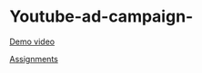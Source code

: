 # Youtube-ad-campaign-
[Demo video](https://drive.google.com/file/d/1wPk8UXZJTo0tYpYASfZbtfTI09Up_apu/view?usp=drivesdk)


[Assignments](https://drive.google.com/drive/folders/1Yoz_Va042wZjlSFiaNldyGSy8gs25P30?usp=drive_link)
